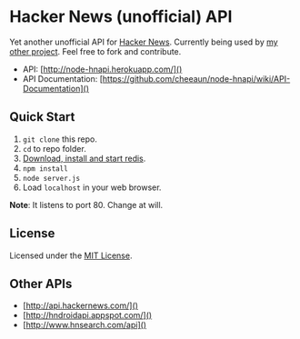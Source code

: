 Hacker News (unofficial) API
============================

Yet another unofficial API for [Hacker News](http://news.ycombinator.com/). Currently being used by [my other project](https://github.com/cheeaun/hnmobile). Feel free to fork and contribute.

- API: [http://node-hnapi.herokuapp.com/]()
- API Documentation: [https://github.com/cheeaun/node-hnapi/wiki/API-Documentation]()

Quick Start
----------

1. `git clone` this repo.
2. `cd` to repo folder.
3. [Download, install and start redis](http://redis.io/download).
4. `npm install`
5. `node server.js`
6. Load `localhost` in your web browser.

**Note**: It listens to port 80. Change at will.

License
-------

Licensed under the [MIT License](http://cheeaun.mit-license.org/).

Other APIs
----------

- [http://api.hackernews.com/]()
- [http://hndroidapi.appspot.com/]()
- [http://www.hnsearch.com/api]()